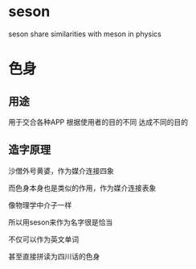 # seson
seson share similarities with meson in physics


# 色身
## 用途
用于交合各种APP
根据使用者的目的不同
达成不同的目的

## 造字原理
沙僧外号黄婆，作为媒介连接四象

而色身本身也是类似的作用，作为媒介连接表象

像物理学中介子一样

所以用seson来作为名字很是恰当

不仅可以作为英文单词

甚至直接拼读为四川话的色身

